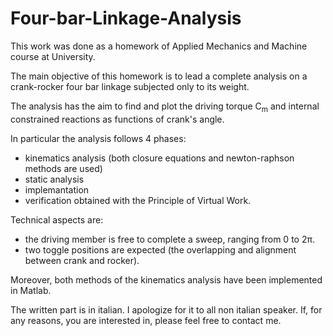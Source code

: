 # Four-bar-Linkage-Analysis

This work was done as a homework of Applied Mechanics and Machine course at University.

The main objective of this homework is to lead a complete analysis on a crank-rocker four bar linkage subjected only to its weight.

The analysis has the aim to find and plot the driving torque C<sub>m</sub> and internal constrained reactions as functions of crank's angle.

In particular the analysis follows 4 phases:

- kinematics analysis (both closure equations and newton-raphson methods are used)
- static analysis
- implemantation
- verification obtained with the Principle of Virtual Work.

Technical aspects are:

- the driving member is free to complete a sweep, ranging from 0 to 2π.
- two toggle positions are expected (the overlapping and alignment between crank and rocker).

Moreover, both methods of the kinematics analysis have been implemented in Matlab.

The written part is in italian. I apologize for it to all non italian speaker. If, for any reasons, you are interested in,
please feel free to contact me.
